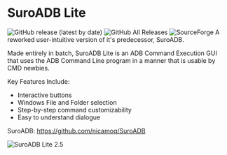 ﻿# SuroADB Lite

![GitHub release (latest by date)](https://img.shields.io/github/v/release/nicamoq/suroadb-lite?label=Latest%20release) ![GitHub All Releases](https://img.shields.io/github/downloads/nicamoq/suroadb-lite/total?color=brightgreen&label=Downloads&logo=Github&link=https://sourceforge.net/projects/suroadb-lite/&logoColor=white) ![SourceForge](https://img.shields.io/sourceforge/dm/suroadb-lite/2.5?color=orange&label=Downloads&link=https://sourceforge.net/projects/suroadb-lite/&logo=sourceforge)
A reworked user-intuitive version of it's predecessor, SuroADB.

Made entirely in batch, SuroADB Lite is an ADB Command Execution GUI that uses the ADB Command Line program in a manner that is usable by CMD newbies.

Key Features Include:
- Interactive buttons
- Windows File and Folder selection
- Step-by-step command customizability
- Easy to understand dialogue

SuroADB: https://github.com/nicamoq/SuroADB

![SuroADB Lite 2.5](https://i.ibb.co/3TgnW5m/Suro-ADB-1.png)











